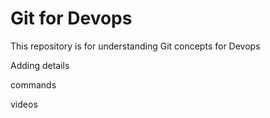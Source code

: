 # Git for Devops

This repository is for understanding Git concepts for Devops


Adding details

commands

videos 
